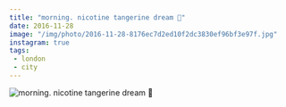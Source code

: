 ```yaml
---
title: "morning. nicotine tangerine dream 🚬"
date: 2016-11-28
image: "/img/photo/2016-11-28-8176ec7d2ed10f2dc3830ef96bf3e97f.jpg"
instagram: true
tags:
 - london
 - city
---
```


![morning. nicotine tangerine dream 🚬](/img/photo/2016-11-28-8176ec7d2ed10f2dc3830ef96bf3e97f.jpg)
